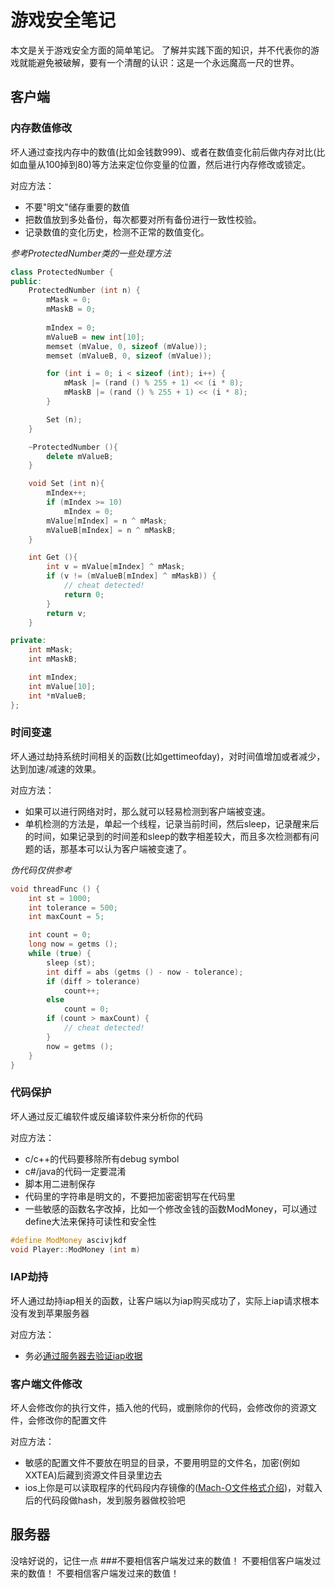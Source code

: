 # 游戏安全笔记

本文是关于游戏安全方面的简单笔记。
了解并实践下面的知识，并不代表你的游戏就能避免被破解，要有一个清醒的认识：这是一个永远魔高一尺的世界。

## 客户端

### 内存数值修改
坏人通过查找内存中的数值(比如金钱数999)、或者在数值变化前后做内存对比(比如血量从100掉到80)等方法来定位你变量的位置，然后进行内存修改或锁定。

对应方法：
* 不要"明文"储存重要的数值
* 把数值放到多处备份，每次都要对所有备份进行一致性校验。
* 记录数值的变化历史，检测不正常的数值变化。

*参考ProtectedNumber类的一些处理方法*
```c++
class ProtectedNumber {
public:
	ProtectedNumber (int n) {
		mMask = 0;
		mMaskB = 0;
		
		mIndex = 0;
		mValueB = new int[10];
		memset (mValue, 0, sizeof (mValue));
		memset (mValueB, 0, sizeof (mValue));

		for (int i = 0; i < sizeof (int); i++) {
			mMask |= (rand () % 255 + 1) << (i * 8);
			mMaskB |= (rand () % 255 + 1) << (i * 8);
		}

		Set (n);
	}

	~ProtectedNumber (){
		delete mValueB;
	}

	void Set (int n){
		mIndex++;
		if (mIndex >= 10)
			mIndex = 0;
		mValue[mIndex] = n ^ mMask;
		mValueB[mIndex] = n ^ mMaskB;
	}

	int Get (){
		int v = mValue[mIndex] ^ mMask;
		if (v != (mValueB[mIndex] ^ mMaskB)) {
			// cheat detected!
			return 0;
		}
		return v;
	}

private:
	int mMask;
	int mMaskB;

	int mIndex;
	int mValue[10];
	int *mValueB;
};
```

### 时间变速
坏人通过劫持系统时间相关的函数(比如gettimeofday)，对时间值增加或者减少，达到加速/减速的效果。

对应方法：
* 如果可以进行网络对时，那么就可以轻易检测到客户端被变速。
* 单机检测的方法是，单起一个线程，记录当前时间，然后sleep，记录醒来后的时间，如果记录到的时间差和sleep的数字相差较大，而且多次检测都有问题的话，那基本可以认为客户端被变速了。

*伪代码仅供参考*
```c++
void threadFunc () {
	int st = 1000;
	int tolerance = 500;
	int maxCount = 5;

	int count = 0;
	long now = getms ();
	while (true) {
		sleep (st);
		int diff = abs (getms () - now - tolerance);
		if (diff > tolerance)
			count++;
		else
			count = 0;
		if (count > maxCount) {
			// cheat detected!
		}
		now = getms ();
	}
}
```

### 代码保护
坏人通过反汇编软件或反编译软件来分析你的代码

对应方法：
* c/c++的代码要移除所有debug symbol
* c#/java的代码一定要混淆
* 脚本用二进制保存
* 代码里的字符串是明文的，不要把加密密钥写在代码里
* 一些敏感的函数名字改掉，比如一个修改金钱的函数ModMoney，可以通过define大法来保持可读性和安全性
```c++
#define ModMoney ascivjkdf
void Player::ModMoney (int m)
```

### IAP劫持
坏人通过劫持iap相关的函数，让客户端以为iap购买成功了，实际上iap请求根本没有发到苹果服务器

对应方法：
* 务必[通过服务器去验证iap收据](https://developer.apple.com/library/ios/releasenotes/General/ValidateAppStoreReceipt/Chapters/ValidateRemotely.html#//apple_ref/doc/uid/TP40010573-CH104-SW1)

### 客户端文件修改
坏人会修改你的执行文件，插入他的代码，或删除你的代码，会修改你的资源文件，会修改你的配置文件

对应方法：
* 敏感的配置文件不要放在明显的目录，不要用明显的文件名，加密(例如XXTEA)后藏到资源文件目录里边去
* ios上你是可以读取程序的代码段内存镜像的([Mach-O文件格式介绍](https://developer.apple.com/library/mac/documentation/DeveloperTools/Conceptual/MachORuntime/Reference/reference.html))，对载入后的代码段做hash，发到服务器做校验吧


## 服务器
没啥好说的，记住一点
###不要相信客户端发过来的数值！ 不要相信客户端发过来的数值！ 不要相信客户端发过来的数值！
